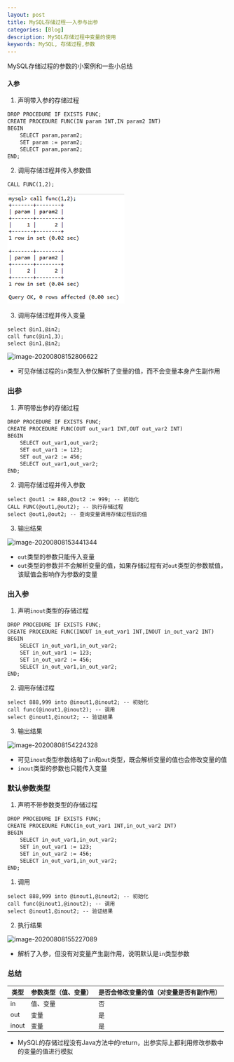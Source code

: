 ```yaml
---
layout: post
title: MySQL存储过程——入参与出参
categories: [Blog]
description: MySQL存储过程中变量的使用
keywords: MySQL, 存储过程,参数
---
```


MySQL存储过程的参数的小案例和一些小总结

#### 入参

1. 声明带入参的存储过程

```mysql
DROP PROCEDURE IF EXISTS FUNC;
CREATE PROCEDURE FUNC(IN param INT,IN param2 INT) 
BEGIN
	SELECT param,param2;
	SET param := param2;
	SELECT param,param2;
END;
```

2. 调用存储过程并传入参数值

```mysql
CALL FUNC(1,2);
```

![mysql-procedure-parameters-in](/images/blog/mysql-procedure-parameters-in.png)

3. 调用存储过程并传入变量

```mysql
select @in1,@in2;
call func(@in1,3);
select @in1,@in2;
```

![image-20200808152806622](C:\Users\73163\AppData\Roaming\Typora\typora-user-images\image-20200808152806622.png)

- 可见存储过程的``in``类型入参仅解析了变量的值，而不会变量本身产生副作用

### 出参

1. 声明带出参的存储过程

````mysql
DROP PROCEDURE IF EXISTS FUNC;
CREATE PROCEDURE FUNC(OUT out_var1 INT,OUT out_var2 INT) 
BEGIN
	SELECT out_var1,out_var2;
	SET out_var1 := 123;
	SET out_var2 := 456;
	SELECT out_var1,out_var2;
END;
````

2. 调用存储过程并传入参数

```mysql
select @out1 := 888,@out2 := 999; -- 初始化
CALL FUNC(@out1,@out2); -- 执行存储过程
select @out1,@out2; -- 查询变量调用存储过程后的值
```

3. 输出结果

![image-20200808153441344](C:\Users\73163\AppData\Roaming\Typora\typora-user-images\image-20200808153441344.png)

- ``out``类型的参数只能传入变量
- ``out``类型的参数并不会解析变量的值，如果存储过程有对``out``类型的参数赋值，该赋值会影响作为参数的变量

### 出入参

1. 声明``inout``类型的存储过程

```mysql
DROP PROCEDURE IF EXISTS FUNC;
CREATE PROCEDURE FUNC(INOUT in_out_var1 INT,INOUT in_out_var2 INT) 
BEGIN
	SELECT in_out_var1,in_out_var2;
	SET in_out_var1 := 123;
	SET in_out_var2 := 456;
	SELECT in_out_var1,in_out_var2;
END;
```

2. 调用存储过程

```mysql
select 888,999 into @inout1,@inout2; -- 初始化
call func(@inout1,@inout2); -- 调用
select @inout1,@inout2; -- 验证结果
```

3. 输出结果

![image-20200808154224328](C:\Users\73163\AppData\Roaming\Typora\typora-user-images\image-20200808154224328.png)

- 可见``inout``类型参数结和了``in``和``out``类型，既会解析变量的值也会修改变量的值
- ``inout``类型的参数也只能传入变量

### 默认参数类型

1. 声明不带参数类型的存储过程
```mysql
DROP PROCEDURE IF EXISTS FUNC;
CREATE PROCEDURE FUNC(in_out_var1 INT,in_out_var2 INT) 
BEGIN
	SELECT in_out_var1,in_out_var2;
	SET in_out_var1 := 123;
	SET in_out_var2 := 456;
	SELECT in_out_var1,in_out_var2;
END;
```
1. 调用
```mysql
select 888,999 into @inout1,@inout2; -- 初始化
call func(@inout1,@inout2); -- 调用
select @inout1,@inout2; -- 验证结果
```
2. 执行结果

![image-20200808155227089](C:\Users\73163\AppData\Roaming\Typora\typora-user-images\image-20200808155227089.png)

- 解析了入参，但没有对变量产生副作用，说明默认是``in``类型参数

### 总结

| 类型  | 参数类型（值、变量） | 是否会修改变量的值（对变量是否有副作用） |
| ----- | -------------------- | ----------------------------- |
| in    | 值、变量             | 否                                       |
| out   | 变量                 | 是                                       |
| inout | 变量                 | 是                                       |

- MySQL的存储过程没有Java方法中的return，出参实际上都利用修改参数中的变量的值进行模拟
